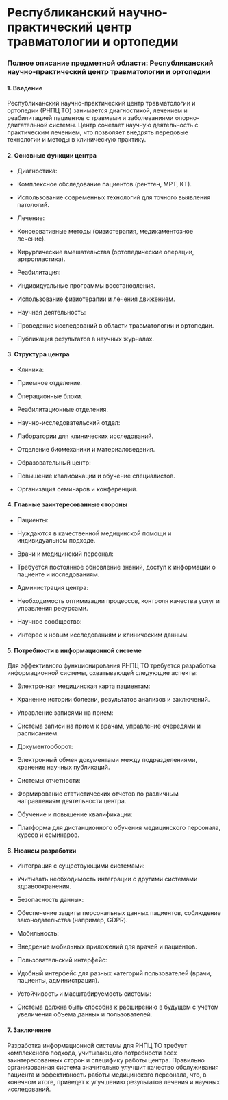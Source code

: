 # Республиканский научно-практический центр травматологии и ортопедии

### Полное описание предметной области: Республиканский научно-практический центр травматологии и ортопедии

#### 1. Введение
Республиканский научно-практический центр травматологии и ортопедии (РНПЦ ТО) занимается диагностикой, лечением и реабилитацией пациентов с травмами и заболеваниями опорно-двигательной системы. Центр сочетает научную деятельность с практическим лечением, что позволяет внедрять передовые технологии и методы в клиническую практику.

#### 2. Основные функции центра
- Диагностика:
 - Комплексное обследование пациентов (рентген, МРТ, КТ).
 - Использование современных технологий для точного выявления патологий.

- Лечение:
 - Консервативные методы (физиотерапия, медикаментозное лечение).
 - Хирургические вмешательства (ортопедические операции, артропластика).

- Реабилитация:
 - Индивидуальные программы восстановления.
 - Использование физиотерапии и лечения движением.

- Научная деятельность:
 - Проведение исследований в области травматологии и ортопедии.
 - Публикация результатов в научных журналах.

#### 3. Структура центра
- Клиника:
 - Приемное отделение.
 - Операционные блоки.
 - Реабилитационные отделения.

- Научно-исследовательский отдел:
 - Лаборатории для клинических исследований.
 - Отделение биомеханики и материаловедения.

- Образовательный центр:
 - Повышение квалификации и обучение специалистов.
 - Организация семинаров и конференций.

#### 4. Главные заинтересованные стороны
- Пациенты:
 - Нуждаются в качественной медицинской помощи и индивидуальном подходе.

- Врачи и медицинский персонал:
 - Требуется постоянное обновление знаний, доступ к информации о пациенте и исследованиям.

- Администрация центра:
 - Необходимость оптимизации процессов, контроля качества услуг и управления ресурсами.

- Научное сообщество:
 - Интерес к новым исследованиям и клиническим данным.

#### 5. Потребности в информационной системе
Для эффективного функционирования РНПЦ ТО требуется разработка информационной системы, охватывающей следующие аспекты:

- Электронная медицинская карта пациентам:
 - Хранение истории болезни, результатов анализов и заключений.
 
- Управление записями на прием:
 - Система записи на прием к врачам, управление очередями и расписанием.

- Документооборот:
 - Электронный обмен документами между подразделениями, хранение научных публикаций.

- Системы отчетности:
 - Формирование статистических отчетов по различным направлениям деятельности центра.

- Обучение и повышение квалификации:
 - Платформа для дистанционного обучения медицинского персонала, курсов и семинаров.

#### 6. Нюансы разработки
- Интеграция с существующими системами:
 - Учитывать необходимость интеграции с другими системами здравоохранения.

- Безопасность данных:
 - Обеспечение защиты персональных данных пациентов, соблюдение законодательства (например, GDPR).

- Мобильность:
 - Внедрение мобильных приложений для врачей и пациентов.

- Пользовательский интерфейс:
 - Удобный интерфейс для разных категорий пользователей (врачи, пациенты, администрация).

- Устойчивость и масштабируемость системы:
 - Система должна быть способна к расширению в будущем с учетом увеличения объема данных и пользователей.

#### 7. Заключение
Разработка информационной системы для РНПЦ ТО требует комплексного подхода, учитывающего потребности всех заинтересованных сторон и специфику работы центра. Правильно организованная система значительно улучшит качество обслуживания пациента и эффективность работы медицинского персонала, что, в конечном итоге, приведет к улучшению результатов лечения и научных исследований.
